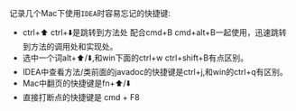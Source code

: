 记录几个Mac下使用`IDEA`时容易忘记的快捷键:
- ctrl+⬆️ ctrl+⬇️是跳转到方法处 配合cmd+B cmd+alt+B一起使用，迅速跳转到方法的调用处和实现处。
- 选中一个词alt+⬆️/⬇️,和win下面的ctrl+w ctrl+shift+B有点区别。
- IDEA中查看方法/类前面的javadoc的快捷键是ctrl+j,和win的ctrl+q有区别。
- Mac中翻页的快捷键是fn+⬆️/⬇️
- 直接打断点的快捷键是 cmd + F8
